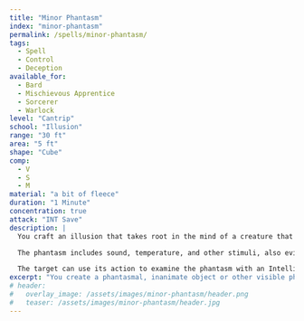 ```yaml
---
title: "Minor Phantasm"
index: "minor-phantasm"
permalink: /spells/minor-phantasm/
tags:
  - Spell
  - Control
  - Deception
available_for:
  - Bard
  - Mischievous Apprentice
  - Sorcerer
  - Warlock
level: "Cantrip"
school: "Illusion"
range: "30 ft"
area: "5 ft"
shape: "Cube"
comp:
  - V
  - S
  - M
material: "a bit of fleece"
duration: "1 Minute"
concentration: true
attack: "INT Save"
description: |
  You craft an illusion that takes root in the mind of a creature that you can see within range. The target must make an Intelligence saving throw. On a failed save, you create or modify an inanimate object, living creature, or other visible phenomenon of your choice that is no larger than a 5-foot cube. The phantasm is perceivable only to the target for the duration. This spell has no effect on undead or constructs.

  The phantasm includes sound, temperature, and other stimuli, also evident only to the creature, and the target treats the phantasm as if it were real. The target rationalizes any illogical outcomes from interacting with the phantasm. For example, a target attempting to sit on a phantasmal chair will fall, but still believe that the chair exists. The target comes up with another explanation for its fall--it slipped, someone pulled the chair from behind it, or the target simply misjudged the chair's position.

  The target can use its action to examine the phantasm with an Intelligence ([[Investigation]]) check against your spell save DC. If the check succeeds, the target realizes that the phantasm is an illusion, and the spell ends.
excerpt: "You create a phantasmal, inanimate object or other visible phenomenon of your choice that is perceivable only to the target."
# header:
#   overlay_image: /assets/images/minor-phantasm/header.png
#   teaser: /assets/images/minor-phantasm/header.jpg
---
```

